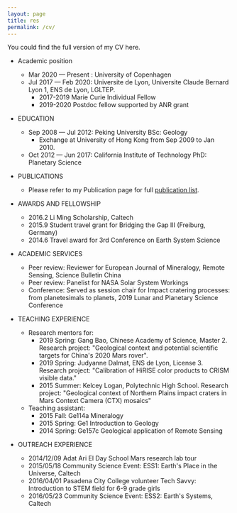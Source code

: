 ```yaml
---
layout: page
title: res
permalink: /cv/
---
```


You could find the full version of my CV here.

- Academic position
   - Mar 2020 — Present : University of Copenhagen
   - Jul 2017 — Feb 2020: Universite de Lyon, Universite Claude Bernard Lyon 1, ENS de Lyon, LGLTEP.
      - 2017-2019 Marie Curie Individual Fellow
      - 2019-2020 Postdoc fellow supported by ANR grant


- EDUCATION
   - Sep 2008 — Jul 2012: Peking University BSc: Geology
      - Exchange at University of Hong Kong from Sep 2009 to Jan 2010.
   - Oct 2012 — Jun 2017: California Institute of Technology PhD: Planetary Science



- PUBLICATIONS
  - Please refer to my Publication page for full [publication list](./pub.md).


- AWARDS AND FELLOWSHIP
  - 2016.2 Li Ming Scholarship, Caltech
  - 2015.9 Student travel grant for Bridging the Gap III (Freiburg, Germany)
  - 2014.6 Travel award for 3rd Conference on Earth System Science


- ACADEMIC SERVICES
  - Peer review: Reviewer for European Journal of Mineralogy, Remote Sensing, Science Bulletin China
  - Peer review: Panelist for NASA Solar System Workings 
  - Conference: Served as session chair for Impact cratering processes: from planetesimals to planets, 2019 Lunar and Planetary Science Conference


- TEACHING EXPERIENCE
  - Research mentors for:
      - 2019 Spring: Gang Bao, Chinese Academy of Science, Master 2. Research project: "Geological context and potential scientific targets for China's 2020 Mars rover".
      - 2019 Spring: Judyanne Dalmat, ENS de Lyon, License 3. Research project: "Calibration of HiRISE color products to CRISM visible data."
      - 2015 Summer: Kelcey Logan, Polytechnic High School. Research project: "Geological context of Northern Plains impact craters in Mars Context Camera (CTX) mosaics"
  - Teaching assistant:
      - 2015 Fall: Ge114a Mineralogy
      - 2015 Spring: Ge1 Introduction to Geology
      - 2014 Spring: Ge157c Geological application of Remote Sensing


- OUTREACH EXPERIENCE
   - 2014/12/09 Adat Ari El Day School Mars research lab tour
   - 2015/05/18 Community Science Event: ESS1: Earth's Place in the Universe, Caltech
   - 2016/04/01 Pasadena City College volunteer Tech Savvy: Introduction to STEM field for 6-9 grade girls
   - 2016/05/23 Community Science Event: ESS2: Earth's Systems, Caltech

